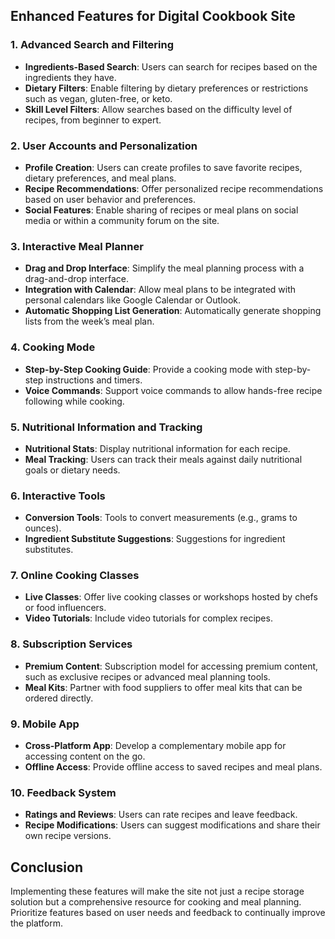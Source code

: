## Enhanced Features for Digital Cookbook Site

### 1. **Advanced Search and Filtering**
- **Ingredients-Based Search**: Users can search for recipes based on the ingredients they have.
- **Dietary Filters**: Enable filtering by dietary preferences or restrictions such as vegan, gluten-free, or keto.
- **Skill Level Filters**: Allow searches based on the difficulty level of recipes, from beginner to expert.

### 2. **User Accounts and Personalization**
- **Profile Creation**: Users can create profiles to save favorite recipes, dietary preferences, and meal plans.
- **Recipe Recommendations**: Offer personalized recipe recommendations based on user behavior and preferences.
- **Social Features**: Enable sharing of recipes or meal plans on social media or within a community forum on the site.

### 3. **Interactive Meal Planner**
- **Drag and Drop Interface**: Simplify the meal planning process with a drag-and-drop interface.
- **Integration with Calendar**: Allow meal plans to be integrated with personal calendars like Google Calendar or Outlook.
- **Automatic Shopping List Generation**: Automatically generate shopping lists from the week’s meal plan.

### 4. **Cooking Mode**
- **Step-by-Step Cooking Guide**: Provide a cooking mode with step-by-step instructions and timers.
- **Voice Commands**: Support voice commands to allow hands-free recipe following while cooking.

### 5. **Nutritional Information and Tracking**
- **Nutritional Stats**: Display nutritional information for each recipe.
- **Meal Tracking**: Users can track their meals against daily nutritional goals or dietary needs.

### 6. **Interactive Tools**
- **Conversion Tools**: Tools to convert measurements (e.g., grams to ounces).
- **Ingredient Substitute Suggestions**: Suggestions for ingredient substitutes.

### 7. **Online Cooking Classes**
- **Live Classes**: Offer live cooking classes or workshops hosted by chefs or food influencers.
- **Video Tutorials**: Include video tutorials for complex recipes.

### 8. **Subscription Services**
- **Premium Content**: Subscription model for accessing premium content, such as exclusive recipes or advanced meal planning tools.
- **Meal Kits**: Partner with food suppliers to offer meal kits that can be ordered directly.

### 9. **Mobile App**
- **Cross-Platform App**: Develop a complementary mobile app for accessing content on the go.
- **Offline Access**: Provide offline access to saved recipes and meal plans.

### 10. **Feedback System**
- **Ratings and Reviews**: Users can rate recipes and leave feedback.
- **Recipe Modifications**: Users can suggest modifications and share their own recipe versions.

## Conclusion
Implementing these features will make the site not just a recipe storage solution but a comprehensive resource for cooking and meal planning. Prioritize features based on user needs and feedback to continually improve the platform.
